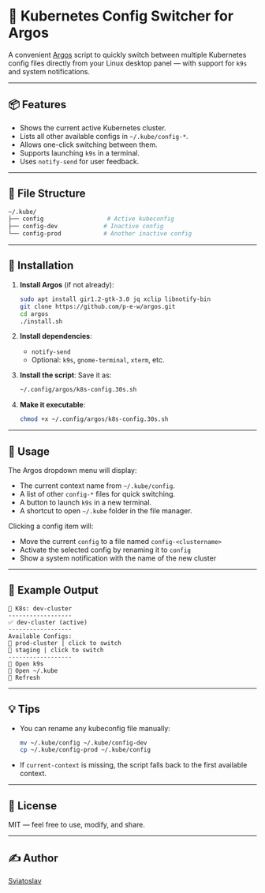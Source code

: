 # 💪 Kubernetes Config Switcher for Argos

A convenient [Argos](https://github.com/p-e-w/argos) script to quickly switch between multiple Kubernetes config files directly from your Linux desktop panel — with support for `k9s` and system notifications.

---

## 📦 Features

- Shows the current active Kubernetes cluster.
- Lists all other available configs in `~/.kube/config-*`.
- Allows one-click switching between them.
- Supports launching `k9s` in a terminal.
- Uses `notify-send` for user feedback.

---

## 📁 File Structure

```bash
~/.kube/
├── config                  # Active kubeconfig
├── config-dev             # Inactive config
└── config-prod            # Another inactive config
```

---

## 💠 Installation

1. **Install Argos** (if not already):

   ```bash
   sudo apt install gir1.2-gtk-3.0 jq xclip libnotify-bin
   git clone https://github.com/p-e-w/argos.git
   cd argos
   ./install.sh
   ```

2. **Install dependencies**:

   - `notify-send`
   - Optional: `k9s`, `gnome-terminal`, `xterm`, etc.

3. **Install the script**: Save it as:

   ```bash
   ~/.config/argos/k8s-config.30s.sh
   ```

4. **Make it executable**:

   ```bash
   chmod +x ~/.config/argos/k8s-config.30s.sh
   ```

---

## 🚀 Usage

The Argos dropdown menu will display:

- The current context name from `~/.kube/config`.
- A list of other `config-*` files for quick switching.
- A button to launch `k9s` in a new terminal.
- A shortcut to open `~/.kube` folder in the file manager.

Clicking a config item will:

- Move the current `config` to a file named `config-<clustername>`
- Activate the selected config by renaming it to `config`
- Show a system notification with the name of the new cluster

---

## 📂 Example Output

```
🔧 K8s: dev-cluster
------------------
✅ dev-cluster (active)
------------------
Available Configs:
🔄 prod-cluster | click to switch
🔄 staging | click to switch
------------------
🚀 Open k9s
📁 Open ~/.kube
🔄 Refresh
```

---

## 💡 Tips

- You can rename any kubeconfig file manually:

  ```bash
  mv ~/.kube/config ~/.kube/config-dev
  cp ~/.kube/config-prod ~/.kube/config
  ```

- If `current-context` is missing, the script falls back to the first available context.

---

## 📜 License

MIT — feel free to use, modify, and share.

---

## ✍️ Author

[Sviatoslav](https://github.com/dominatos)

